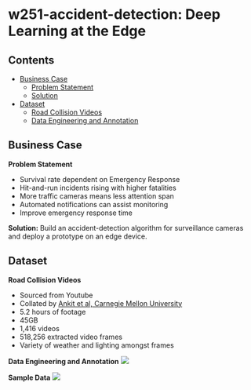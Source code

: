 

# w251-accident-detection: Deep Learning at the Edge
## Contents
* [Business Case](#Business-Case)
  * [Problem Statement](#Problem-Statement)
  * [Solution](#Solution)
* [Dataset](#Dataset)
  * [Road Collision Videos](#Road-Collision-Videos)
  * [Data Engineering and Annotation](#Data-Engineering-and-Annotation)

## Business Case
**Problem Statement**
* Survival rate dependent on Emergency Response
* Hit-and-run incidents rising with higher fatalities
* More traffic cameras means less attention span
* Automated notifications can assist monitoring
* Improve emergency response time

**Solution:** Build an accident-detection algorithm for surveillance cameras and deploy a prototype on an edge device.

## Dataset

**Road Collision Videos**
* Sourced from Youtube
* Collated by [Ankit et al, Carnegie Mellon University](https://www.researchgate.net/publication/327732949_Accident_Forecasting_in_CCTV_Traffic_Camera_Videos)
* 5.2 hours of footage
* 45GB
* 1,416 videos
* 518,256 extracted video frames
* Variety of weather and lighting amongst frames

**Data Engineering and Annotation**
![](https://raw.githubusercontent.com/saifrais/w251-accident-detection/master/images/dataflow.png)

**Sample Data**
![](https://raw.githubusercontent.com/saifrais/w251-accident-detection/master/images/sample_data.png)

